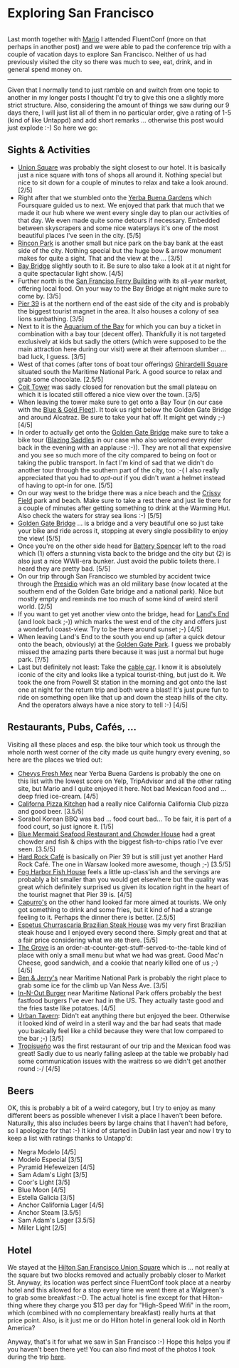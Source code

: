 # Exploring San Francisco

<figure>
<img src="http://photos.h10n.me/Conferences/FluentConf-2014/i-pcSz6tj/0/L/DSC02486-L.jpg" alt="" />
</figure>

Last month together with [Mario][20] I attended FluentConf (more on that perhaps
in another post) and we were able to pad the conference trip with a couple of
vacation days to explore San Francisco. Neither of us had previously visited the
city so there was much to see, eat, drink, and in general spend money on.

------

Given that I normally tend to just ramble on and switch from one topic to
another in my longer posts I thought I'd try to give this one a slightly more
strict structure. Also, considering the amount of things we saw during our
9 days there, I will just list all of them in no particular order, give a rating
of 1-5 (kind of like Untappd) and add short remarks ... otherwise this post
would just explode :-) So here we go:

## Sights & Activities

* [Union Square][1] was probably the sight closest to our hotel. It is basically
  just a nice square with tons of shops all around it. Nothing special but nice
  to sit down for a couple of minutes to relax and take a look around. [2/5]
* Right after that we stumbled onto the [Yerba Buena Gardens][2] which
  Foursquare guided us to next. We enjoyed that park that much that we made it
  our hub where we went every single day to plan our activities of that day. We
  even made quite some detours if necessary. Embedded between skyscrapers and
  some nice waterplays it's one of the most beautiful places I've seen in the
  city. [5/5]
* [Rincon Park][4] is another small but nice park on the bay bank at the east
  side of the city. Nothing special but the huge bow & arrow monument makes for
  quite a sight. That and the view at the ... [3/5]
* [Bay Bridge][5] slightly south to it. Be sure to also take a look at it at
  night for a quite spectacular light show. [4/5]
* Further north is the [San Franciso Ferry Building][6] with its all-year
  market, offering local food. On your way to the Bay Bridge at night make sure
  to come by. [3/5]
* [Pier 39][7] is at the northern end of the east side of the city and is
  probably the biggest tourist magnet in the area. It also houses a colony of
  sea lions sunbathing. [3/5]
* Next to it is the [Aquarium of the Bay][3] for which you can buy a ticket in
  combination with a bay tour (decent offer). Thankfully it is not targeted
  exclusively at kids but sadly the otters (which were supposed to be the main
  attraction here during our visit) were at their afternoon slumber ... bad
  luck, I guess. [3/5]
* West of that comes (after tons of boat tour offerings) [Ghirardelli Square][8]
  situated south the Maritime National Park. A good source to relax and grab
  some chocolate. [2.5/5]
* [Coit Tower][9] was sadly closed for renovation but the small plateau on which
  it is located still offered a nice view over the town. [3/5]
* When leaving the tower make sure to get onto a Bay Tour (in our case with the
  [Blue & Gold Fleet][10]). It took us right below the Golden Gate Bridge and
  around Alcatraz. Be sure to take your hat off. It might get windy ;-) [4/5]
* In order to actually get onto the [Golden Gate Bridge][11] make sure to take
  a bike tour ([Blazing Saddles][13] in our case who also welcomed every rider
  back in the evening with an applause :-)). They are not all that expensive and
  you see so much more of the city compared to being on foot or taking the
  public transport. In fact I'm kind of sad that we didn't do another tour
  through the southern part of the city, too :-( I also really appreciated that
  you had to *opt-out* if you didn't want a helmet instead of having to opt-in
  for one. [5/5]
* On our way west to the bridge there was a nice beach and the [Crissy
  Field][12] park and beach. Make sure to take a rest there and just lie there
  for a couple of minutes after getting something to drink at the Warming Hut.
  Also check the waters for stray sea lions :-) [5/5]
* [Golden Gate Bridge][11] ... is a bridge and a very beautiful one so just take
  your bike and ride across it, stopping at every single possibility to enjoy
  the view! [5/5]
* Once you're on the other side head for [Battery Spencer][14] left to the road
  which (1) offers a stunning vista back to the bridge and the city but (2) is
  also just a nice WWII-era bunker. Just avoid the public toilets there. I heard
  they are pretty bad. [5/5]
* On our trip through San Francisco we stumbled by accident twice through the
  [Presidio][15] which was an old military base (now located at the southern end
  of the Golden Gate bridge and a national park). Nice but mostly empty
  and reminds me too much of some kind of weird steril world. [2/5]
* If you want to get yet another view onto the bridge, head for [Land's End][16]
  (and look back ;-)) which marks the west end of the city and offers just
  a wonderful coast-view. Try to be there around sunset ;-) [4/5]
* When leaving Land's End to the south you end up (after a quick detour onto the
  beach, obviously) at the [Golden Gate Park][17]. I guess we probably missed
  the amazing parts there because it was just a normal but huge park. [?/5]
* Last but definitely not least: Take the [cable car][18]. I know it is
  absolutely iconic of the city and looks like a typical tourist-thing, but just
  do it. We took the one from Powell St station in the morning and got onto the
  last one at night for the return trip and both were a blast! It's just
  pure fun to ride on something open like that up and down the steap hills
  of the city. And the operators always have a nice story to tell :-) [4/5]

## Restaurants, Pubs, Cafés, ...

Visiting all these places and esp. the bike tour which took us through the whole
north west corner of the city made us quite hungry every evening, so here are
the places we tried out:

* [Chevys Fresh Mex][21] near Yerba Buena Gardens is probably the one on this
  list with the lowest score on Yelp, TripAdvisor and all the other rating site,
  but Mario and I quite enjoyed it here. Not bad Mexican food and ... deep fried
  ice-cream. [4/5]
* [Californa Pizza Kitchen][22] had a really nice California California Club
  pizza and good beer. [3.5/5]
* Sorabol Korean BBQ was bad ... food court bad... To be fair, it is part of
  a food court, so just ignore it. [1/5]
* [Blue Mermaid Seafood Restaurant and Chowder House][23] had a great chowder
  and fish & chips with the biggest fish-to-chips ratio I've ever seen. [3.5/5]
* [Hard Rock Café][24] is basically on Pier 39 but is still just yet another
  Hard Rock Café. The one in Warsaw looked more awesome, though ;-) [3.5/5]
* [Fog Harbor Fish House][25] feels a little up-class'ish and the servings are
  probably a bit smaller than you would get elsewhere but the quality was great
  which definitely surprised us given its location right in the heart of the
  tourist magnet that Pier 39 is. [4/5]
* [Capurro's][26] on the other hand looked far more aimed at tourists. We only
  got something to drink and some fries, but it kind of had a strange feeling to
  it. Perhaps the dinner there is better. [2.5/5]
* [Espetus Churrascaria Brazilian Steak House][27] was my very first Brazilian
  steak house and I enjoyed every second there. Simply great and that at a fair
  price considering what we ate there. [5/5]
* [The Grove][28] is an order-at-counter-get-stuff-served-to-the-table kind of place
  with only a small menu but what we had was great. Good Mac'n Cheese, good
  sandwich, and a cookie that nearly killed one of us ;-) [4/5]
* [Ben & Jerry's][29] near Maritime National Park is probably the right place to
  grab some ice for the climb up Van Ness Ave. [3/5]
* [In-N-Out Burger][30] near Maritime National Park offers probably the best
  fastfood burgers I've ever had in the US. They actually taste good and the
  fries taste like potatoes. [4/5]
* [Urban Tavern][31]: Didn't eat anything there but enjoyed the beer. Otherwise
  it looked kind of weird in a steril way and the bar had seats that made you
  basically feel like a child because they were that low compared to the bar ;-)
  [3/5]
* [Tropisueño][32] was the first restaurant of our trip and the Mexican food was
  great! Sadly due to us nearly falling asleep at the table we probably had some
  communication issues with the waitress so we didn't get another round :-/ [4/5]

## Beers

OK, this is probably a bit of a weird category, but I try to enjoy as many
different beers as possible whenever I visit a place I haven't been before.
Naturally, this also includes beers by large chains that I haven't had before,
so I apologize for that :-) It kind of started in Dublin last year and now I try
to keep a list with ratings thanks to Untapp'd:

* Negra Modelo [4/5]
* Modelo Especial [3/5]
* Pyramid Hefeweizen [4/5]
* Sam Adam's Light [3/5]
* Coor's Light [3/5]
* Blue Moon [4/5]
* Estella Galicia [3/5]
* Anchor California Lager [4/5]
* Anchor Steam [3.5/5]
* Sam Adam's Lager [3.5/5]
* Miller Light [2/5]

## Hotel

We stayed at the [Hilton San Francisco Union Square][19] which is ... not really
at the square but two blocks removed and actually probably closer to Market St.
Anyway, its location was perfect since FluentConf took place at a nearby hotel
and this allowed for a stop every time we went there at a Walgreen's to grab
some breakfast :-D. The actual hotel is fine except for that Hilton-thing where
they charge you $13 per day for "High-Speed Wifi" in the room, which (combined
with no complementary breakfast) really hurts at that price point. Also, is it
just me or do Hilton hotel in general look old in North America?

Anyway, that's it for what we saw in San Francisco :-) Hope this helps you if
you haven't been there yet! You can also find most of the photos I took during
the trip [here](http://photos.h10n.me/Conferences/FluentConf-2014/).

[1]: http://en.wikipedia.org/wiki/Union_Square,_San_Francisco
[2]: http://en.wikipedia.org/wiki/Yerba_Buena_Gardens
[3]: http://www.aquariumofthebay.com/
[4]: http://www.sfparksalliance.org/our-parks/parks/rincon-park
[5]: http://baybridgeinfo.org/
[6]: http://www.ferrybuildingmarketplace.com/
[7]: http://www.pier39.com/
[8]: http://www.ghirardellisq.com/
[9]: http://sfrecpark.org/destination/telegraph-hill-pioneer-park/coit-tower/
[10]: http://www.blueandgoldfleet.com/
[11]: http://en.wikipedia.org/wiki/Golden_Gate_Bridge
[12]: http://en.wikipedia.org/wiki/Crissy_Field
[13]: http://www.blazingsaddles.com/
[14]: http://fortwiki.com/Battery_Spencer
[15]: http://en.wikipedia.org/wiki/Presidio_of_San_Francisco
[16]: http://en.wikipedia.org/wiki/Lands_End_(San_Francisco)
[17]: http://en.wikipedia.org/wiki/Golden_Gate_Park
[18]: http://en.wikipedia.org/wiki/San_Francisco_cable_car_system
[19]: http://www3.hilton.com/en/hotels/california/hilton-san-francisco-union-square-SFOFHHH/index.html
[20]: https://twitter.com/mzupzup
[21]: http://www.chevys.com/
[22]: http://www.cpk.com/locations/53-third-street/
[23]: http://www.bluemermaidsf.com/
[24]: http://www.hardrock.com/cafes/san-francisco/
[25]: http://fogharbor.com/
[26]: http://www.capurros.com/
[27]: http://www.espetus.com/
[28]: http://www.thegrovesf.com/
[29]: http://scoopshops.benjerry.com/scoopshops/argonaut/default.aspx
[30]: http://www.in-n-out.com/
[31]: http://www.urbantavernsf.com/
[32]: http://www.tropisueno.com/
